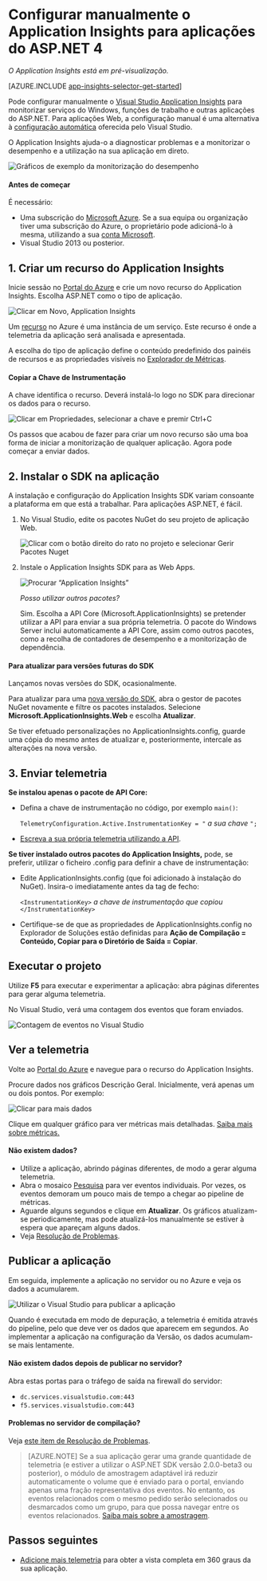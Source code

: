 <properties
    pageTitle="Application Insights para serviços do Windows e funções de trabalho | Microsoft Azure"
    description="Adicione manualmente o SDK do Application Insights à sua aplicação do ASP.NET para analisar a utilização, a disponibilidade e o desempenho."
    services="application-insights"
    documentationCenter=".net"
    authors="alancameronwills"
    manager="douge"/>

<tags
    ms.service="application-insights"
    ms.workload="tbd"
    ms.tgt_pltfrm="ibiza"
    ms.devlang="na"
    ms.topic="get-started-article"
    ms.date="08/30/2016"
    ms.author="awills"/>



# Configurar manualmente o Application Insights para aplicações do ASP.NET 4

*O Application Insights está em pré-visualização.*

[AZURE.INCLUDE [app-insights-selector-get-started](../../includes/app-insights-selector-get-started.md)]

Pode configurar manualmente o [Visual Studio Application Insights](app-insights-overview.md) para monitorizar serviços do Windows, funções de trabalho e outras aplicações do ASP.NET. Para aplicações Web, a configuração manual é uma alternativa à [configuração automática](app-insights-asp-net.md) oferecida pelo Visual Studio.

O Application Insights ajuda-o a diagnosticar problemas e a monitorizar o desempenho e a utilização na sua aplicação em direto.

![Gráficos de exemplo da monitorização do desempenho](./media/app-insights-windows-services/10-perf.png)


#### Antes de começar

É necessário:

* Uma subscrição do [Microsoft Azure](http://azure.com). Se a sua equipa ou organização tiver uma subscrição do Azure, o proprietário pode adicioná-lo à mesma, utilizando a sua [conta Microsoft](http://live.com).
* Visual Studio 2013 ou posterior.



## <a name="add"></a>1. Criar um recurso do Application Insights

Inicie sessão no [Portal do Azure](https://portal.azure.com/) e crie um novo recurso do Application Insights. Escolha ASP.NET como o tipo de aplicação.

![Clicar em Novo, Application Insights](./media/app-insights-windows-services/01-new-asp.png)

Um [recurso](app-insights-resources-roles-access-control.md) no Azure é uma instância de um serviço. Este recurso é onde a telemetria da aplicação será analisada e apresentada.

A escolha do tipo de aplicação define o conteúdo predefinido dos painéis de recursos e as propriedades visíveis no [Explorador de Métricas](app-insights-metrics-explorer.md).

#### Copiar a Chave de Instrumentação

A chave identifica o recurso. Deverá instalá-lo logo no SDK para direcionar os dados para o recurso.

![Clicar em Propriedades, selecionar a chave e premir Ctrl+C](./media/app-insights-windows-services/02-props-asp.png)

Os passos que acabou de fazer para criar um novo recurso são uma boa forma de iniciar a monitorização de qualquer aplicação. Agora pode começar a enviar dados.

## <a name="sdk"></a>2. Instalar o SDK na aplicação

A instalação e configuração do Application Insights SDK variam consoante a plataforma em que está a trabalhar. Para aplicações ASP.NET, é fácil.

1. No Visual Studio, edite os pacotes NuGet do seu projeto de aplicação Web.

    ![Clicar com o botão direito do rato no projeto e selecionar Gerir Pacotes Nuget](./media/app-insights-windows-services/03-nuget.png)

2. Instale o Application Insights SDK para as Web Apps.

    ![Procurar “Application Insights”](./media/app-insights-windows-services/04-ai-nuget.png)

    *Posso utilizar outros pacotes?*

    Sim. Escolha a API Core (Microsoft.ApplicationInsights) se pretender utilizar a API para enviar a sua própria telemetria. O pacote do Windows Server inclui automaticamente a API Core, assim como outros pacotes, como a recolha de contadores de desempenho e a monitorização de dependência. 

#### Para atualizar para versões futuras do SDK

Lançamos novas versões do SDK, ocasionalmente.

Para atualizar para uma [nova versão do SDK](https://github.com/Microsoft/ApplicationInsights-dotnet-server/releases/), abra o gestor de pacotes NuGet novamente e filtre os pacotes instalados. Selecione **Microsoft.ApplicationInsights.Web** e escolha **Atualizar**.

Se tiver efetuado personalizações no ApplicationInsights.config, guarde uma cópia do mesmo antes de atualizar e, posteriormente, intercale as alterações na nova versão.


## 3. Enviar telemetria


**Se instalou apenas o pacote de API Core:**

* Defina a chave de instrumentação no código, por exemplo `main()`: 

    `TelemetryConfiguration.Active.InstrumentationKey = "` *a sua chave* `";` 

* [Escreva a sua própria telemetria utilizando a API](app-insights-api-custom-events-metrics.md#ikey).


**Se tiver instalado outros pacotes do Application Insights,** pode, se preferir, utilizar o ficheiro .config para definir a chave de instrumentação:

* Edite ApplicationInsights.config (que foi adicionado à instalação do NuGet). Insira-o imediatamente antes da tag de fecho:

    `<InstrumentationKey>` *a chave de instrumentação que copiou* `</InstrumentationKey>`

* Certifique-se de que as propriedades de ApplicationInsights.config no Explorador de Soluções estão definidas para **Ação de Compilação = Conteúdo, Copiar para o Diretório de Saída = Copiar**.




## <a name="run"></a> Executar o projeto

Utilize **F5** para executar e experimentar a aplicação: abra páginas diferentes para gerar alguma telemetria.

No Visual Studio, verá uma contagem dos eventos que foram enviados.

![Contagem de eventos no Visual Studio](./media/app-insights-windows-services/appinsights-09eventcount.png)

## <a name="monitor"></a> Ver a telemetria

Volte ao [Portal do Azure](https://portal.azure.com/) e navegue para o recurso do Application Insights.


Procure dados nos gráficos Descrição Geral. Inicialmente, verá apenas um ou dois pontos. Por exemplo:

![Clicar para mais dados](./media/app-insights-windows-services/12-first-perf.png)

Clique em qualquer gráfico para ver métricas mais detalhadas. [Saiba mais sobre métricas.](app-insights-web-monitor-performance.md)

#### Não existem dados?

* Utilize a aplicação, abrindo páginas diferentes, de modo a gerar alguma telemetria.
* Abra o mosaico [Pesquisa](app-insights-diagnostic-search.md) para ver eventos individuais. Por vezes, os eventos demoram um pouco mais de tempo a chegar ao pipeline de métricas.
* Aguarde alguns segundos e clique em **Atualizar**. Os gráficos atualizam-se periodicamente, mas pode atualizá-los manualmente se estiver à espera que apareçam alguns dados.
* Veja [Resolução de Problemas](app-insights-troubleshoot-faq.md).

## Publicar a aplicação

Em seguida, implemente a aplicação no servidor ou no Azure e veja os dados a acumularem.

![Utilizar o Visual Studio para publicar a aplicação](./media/app-insights-windows-services/15-publish.png)

Quando é executada em modo de depuração, a telemetria é emitida através do pipeline, pelo que deve ver os dados que aparecem em segundos. Ao implementar a aplicação na configuração da Versão, os dados acumulam-se mais lentamente.

#### Não existem dados depois de publicar no servidor?

Abra estas portas para o tráfego de saída na firewall do servidor:

+ `dc.services.visualstudio.com:443`
+ `f5.services.visualstudio.com:443`


#### Problemas no servidor de compilação?

Veja [este item de Resolução de Problemas](app-insights-asp-net-troubleshoot-no-data.md#NuGetBuild).

> [AZURE.NOTE] Se a sua aplicação gerar uma grande quantidade de telemetria (e estiver a utilizar o ASP.NET SDK versão 2.0.0-beta3 ou posterior), o módulo de amostragem adaptável irá reduzir automaticamente o volume que é enviado para o portal, enviando apenas uma fração representativa dos eventos. No entanto, os eventos relacionados com o mesmo pedido serão selecionados ou desmarcados como um grupo, para que possa navegar entre os eventos relacionados. 
> [Saiba mais sobre a amostragem](app-insights-sampling.md).




## Passos seguintes

* [Adicione mais telemetria](app-insights-asp-net-more.md) para obter a vista completa em 360 graus da sua aplicação.






<!--HONumber=Sep16_HO3-->


